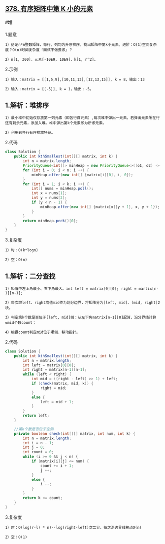 ## [378. 有序矩阵中第 K 小的元素](https://leetcode.cn/problems/kth-smallest-element-in-a-sorted-matrix/description/)

#### #堆
1.题意

    1）给定n*n整数矩阵，每行、列均为升序排序，找出矩阵中第k小元素。进阶：O(1)空间复杂度？O(n)时间复杂度「面试不做要求」？

    2）n[1, 300]，元素[-10E9, 10E9]，k[1, n^2]。

2.示例

    1）输入：matrix = [[1,5,9],[10,11,13],[12,13,15]], k = 8，输出：13

    2）输入：matrix = [[-5]], k = 1，输出：-5。

## 1.解析：堆排序

    1）最小堆中初始仅存放第一列元素（即各行首元素）,每次堆中弹出一元素。若弹出元素所在行还有剩余元素，添加入堆。堆中弹出第k个元素即为所求元素。

    2）利用到各行有序排放特征。

2.代码
```java
class Solution {
    public int kthSmallest(int[][] matrix, int k) {
        int n = matrix.length;
        PriorityQueue<int[]> minHeap = new PriorityQueue<>((o1, o2) -> o1[0] - o2[0]);
        for (int i = 0; i < n; i ++) {
            minHeap.offer(new int[] {matrix[i][0], i, 0});
        }
        for (int i = 1; i < k; i ++) {
            int[] nums = minHeap.poll();
            int x = nums[1];
            int y = nums[2];
            if (y < n - 1) {
                minHeap.offer(new int[] {matrix[x][y + 1], x, y + 1});
            }
        }
        return minHeap.peek()[0];
    }
}
```
3.复杂度

    1）时：O(k*logn)

    2）空：O(n)

## 1.解析：二分查找

    1）矩阵中左上角最小、右下角最大。int left = matrix[0][0]; right = martix[n-1][n-1];

    2）每次取left、right均值mid作为划分边界，将矩阵分为[left, mid]、(mid, right]2块。

    3）判定第k个数是否位于[left, mid]侧：从左下角matrix[n-1][0]起算，沿分界线计算≤mid个数count；

    4）根据count判定mid位于哪侧，移动指针。

2.代码
```java
class Solution {
    public int kthSmallest(int[][] matrix, int k) {
        int n = matrix.length;
        int left = matrix[0][0];
        int right = matrix[n-1][n-1];
        while (left < right) {
            int mid = ((right - left) >> 1) + left;
            if (check(matrix, mid, k)) {
                right = mid;
            }
            else {
                left = mid + 1;
            }
        }
        return left;
    }

    //第k个数是否位于左侧
    private boolean check(int[][] matrix, int num, int k) {
        int n = matrix.length;
        int i = n - 1;
        int j = 0;
        int count = 0;
        while (i >= 0 && j < n) {
            if (matrix[i][j] <= num) {
                count += i + 1;
                j ++;
            }
            else {
                i --;
            }
        }
        return k <= count;
    }
}

```
3.复杂度

    1）时：O(log(r-l) * n)--log(right-left)次二分，每次沿边界线移动O(n)

    2）空：O(1)
